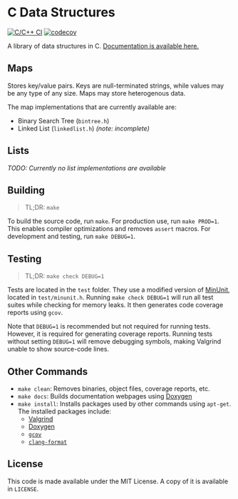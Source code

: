 # C Data Structures

[![C/C++ CI](https://github.com/DonIsaac/C-Data-Structures/actions/workflows/check.yml/badge.svg)](https://github.com/DonIsaac/C-Data-Structures/actions/workflows/check.yml)
[![codecov](https://codecov.io/gh/DonIsaac/C-Data-Structures/branch/main/graph/badge.svg?token=Z3K6B6177K)](https://codecov.io/gh/DonIsaac/C-Data-Structures)

A library of data structures in C. [Documentation is available here.](https://www.donisaac.dev/C-Data-Structures/)

## Maps

Stores key/value pairs. Keys are null-terminated strings, while values may be
any type of any size. Maps may store heterogenous data.

The map implementations that are currently available are:

- Binary Search Tree (`bintree.h`)
- Linked List (`linkedlist.h`) _(note: incomplete)_

## Lists

_TODO: Currently no list implementations are available_

## Building
> TL;DR: `make`

To build the source code, run `make`. For production use, run `make PROD=1`.
This enables compiler optimizations and removes `assert` macros. For development
and testing, run `make DEBUG=1`.

## Testing
> TL;DR: `make check DEBUG=1`

Tests are located in the `test` folder. They use a modified version of
[MinUnit](https://jera.com/techinfo/jtns/jtn002), located in `test/minunit.h`.
Running `make check DEBUG=1` will run all test suites while checking for memory
leaks. It then generates code coverage reports using `gcov`.

Note that `DEBUG=1` is recommended but not required for running tests. However,
it is required for generating coverage reports.  Running tests without setting
`DEBUG=1` will remove debugging symbols, making Valgrind unable to show
source-code lines.

## Other Commands

- `make clean`: Removes binaries, object files, coverage reports, etc.
- `make docs`: Builds documentation webpages using [Doxygen](https://www.doxygen.nl/index.html)
- `make install`: Installs packages used by other commands using `apt-get`. The
  installed packages include:
    - [Valgrind](https://www.valgrind.org/)
    - [Doxygen](https://man7.org/linux/man-pages/man1/gcov.1.html)
    - [`gcov`](https://man7.org/linux/man-pages/man1/gcov.1.html)
    - [`clang-format`](https://clang.llvm.org/docs/ClangFormat.html)

## License

This code is made available under the MIT License. A copy of it is available in
`LICENSE`.
